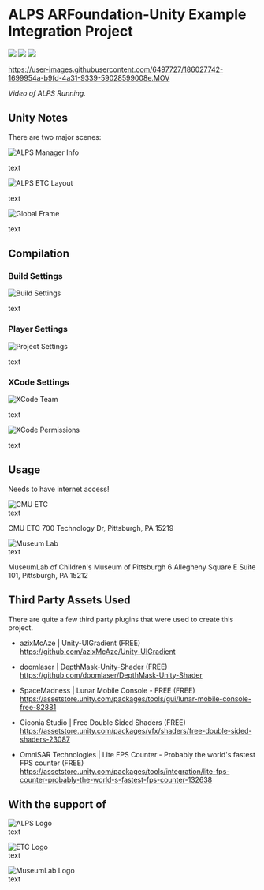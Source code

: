 # ALPS ARFoundation-Unity Example Integration Project

<img src="https://img.shields.io/badge/unity-2020.3.38f1-blue"/> <img src="https://img.shields.io/badge/platform-iOS-green"/> <img src="https://img.shields.io/badge/license-MIT-red"/> 

https://user-images.githubusercontent.com/6497727/186027742-1699954a-b9fd-4a31-9339-59028599008e.MOV <br/>

*Video of ALPS Running.*

## Unity Notes

There are two major scenes:

![ALPS Manager Info](/ReadMeImages/ALPS_Manager_Info.png) <br/>

text

![ALPS ETC Layout](/ReadMeImages/ALPS_ETC_Layout.jpg) <br/>

text

![Global Frame](/ReadMeImages/GlobalFrame.png) <br/>

text

## Compilation

### Build Settings

![Build Settings](/ReadMeImages/BuildSettings.jpg) <br/>

text


### Player Settings

![Project Settings](/ReadMeImages/ProjectSettings.jpg) <br/>

text

### XCode Settings

![XCode Team](/ReadMeImages/XCode_Team.jpg) <br/>

text

![XCode Permissions](/ReadMeImages/XCode_Permissions.jpg) <br/>

text

## Usage

Needs to have internet access!


![CMU ETC](/ReadMeImages/cmuetc.jpg) <br/>
text

CMU ETC
700 Technology Dr, Pittsburgh, PA 15219

![Museum Lab](/ReadMeImages/museumlab.jpg) <br/>
text

MuseumLab of Children's Museum of Pittsburgh
6 Allegheny Square E Suite 101, Pittsburgh, PA 15212



## Third Party Assets Used
There are quite a few third party plugins that were used to create this project.

* azixMcAze | Unity-UIGradient (FREE) <br/>
https://github.com/azixMcAze/Unity-UIGradient

* doomlaser | DepthMask-Unity-Shader (FREE) <br/>
https://github.com/doomlaser/DepthMask-Unity-Shader

* SpaceMadness | Lunar Mobile Console - FREE (FREE) <br/> 
https://assetstore.unity.com/packages/tools/gui/lunar-mobile-console-free-82881

* Ciconia Studio | Free Double Sided Shaders (FREE) <br/>
https://assetstore.unity.com/packages/vfx/shaders/free-double-sided-shaders-23087

* OmniSAR Technologies | Lite FPS Counter - Probably the world's fastest FPS counter (FREE) <br/>
https://assetstore.unity.com/packages/tools/integration/lite-fps-counter-probably-the-world-s-fastest-fps-counter-132638


## With the support of

![ALPS Logo](/ReadMeImages/alps-logo-dark.png) <br/>
text

![ETC Logo](/ReadMeImages/etc_logo.jpg) <br/>
text

![MuseumLab Logo](/ReadMeImages/museumlab_Logo.png) <br/>
text